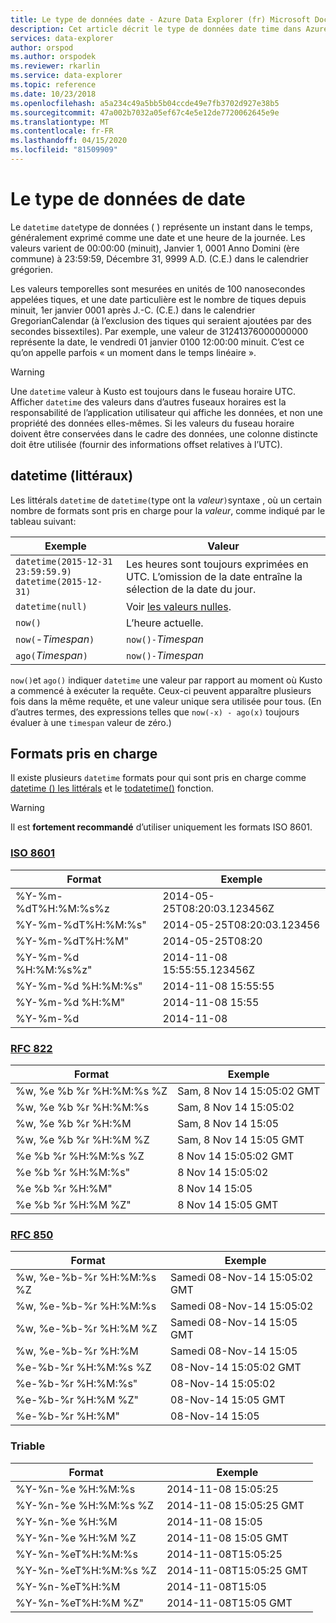 ```yaml
---
title: Le type de données date - Azure Data Explorer (fr) Microsoft Docs
description: Cet article décrit le type de données date time dans Azure Data Explorer.
services: data-explorer
author: orspod
ms.author: orspodek
ms.reviewer: rkarlin
ms.service: data-explorer
ms.topic: reference
ms.date: 10/23/2018
ms.openlocfilehash: a5a234c49a5bb5b04ccde49e7fb3702d927e38b5
ms.sourcegitcommit: 47a002b7032a05ef67c4e5e12de7720062645e9e
ms.translationtype: MT
ms.contentlocale: fr-FR
ms.lasthandoff: 04/15/2020
ms.locfileid: "81509909"
---
```

# <a name="the-datetime-data-type"></a>Le type de données de date

Le `datetime` `date`type de données ( ) représente un instant dans le temps, généralement exprimé comme une date et une heure de la journée.
Les valeurs varient de 00:00:00 (minuit), Janvier 1, 0001 Anno Domini (ère commune) à 23:59:59, Décembre 31, 9999 A.D. (C.E.) dans le calendrier grégorien. 

Les valeurs temporelles sont mesurées en unités de 100 nanosecondes appelées tiques, et une date particulière est le nombre de tiques depuis minuit, 1er janvier 0001 après J.-C. (C.E.) dans le calendrier GregorianCalendar (à l’exclusion des tiques qui seraient ajoutées par des secondes bissextiles).
Par exemple, une valeur de 31241376000000000 représente la date, le vendredi 01 janvier 0100 12:00:00 minuit.
C’est ce qu’on appelle parfois « un moment dans le temps linéaire ».

> [!WARNING]
> Une `datetime` valeur à Kusto est toujours dans le fuseau horaire UTC. Afficher `datetime` des valeurs dans d’autres fuseaux horaires est la responsabilité de l’application utilisateur qui affiche les données, et non une propriété des données elles-mêmes. Si les valeurs du fuseau horaire doivent être conservées dans le cadre des données, une colonne distincte doit être utilisée (fournir des informations offset relatives à l’UTC).

## <a name="datetime-literals"></a>datetime (littéraux)

Les littérals `datetime` de `datetime(`type ont la *valeur*`)`syntaxe , où un certain nombre de formats sont pris en charge pour la *valeur*, comme indiqué par le tableau suivant:

|Exemple                                                     |Valeur                                                         |
|------------------------------------------------------------|--------------------------------------------------------------|
|`datetime(2015-12-31 23:59:59.9)`<br/>`datetime(2015-12-31)`|Les heures sont toujours exprimées en UTC. L’omission de la date entraîne la sélection de la date du jour.|
|`datetime(null)`                                            |Voir [les valeurs nulles](null-values.md).                            |
|`now()`                                                     |L’heure actuelle.                                             |
|`now(`-*Timespan*`)`                                        |`now()-`*Timespan*                                            |
|`ago(`*Timespan*`)`                                         |`now()-`*Timespan*                                            |

`now()`et `ago()` indiquer `datetime` une valeur par rapport au moment où Kusto a commencé à exécuter la requête. Ceux-ci peuvent apparaître plusieurs fois dans la même requête, et une valeur unique sera utilisée pour tous.
(En d’autres termes, des expressions telles que `now(-x) - ago(x)` toujours évaluer à une `timespan` valeur de zéro.)

## <a name="supported-formats"></a>Formats pris en charge

Il existe plusieurs `datetime` formats pour qui sont pris en charge comme [datetime () les littérals](#datetime-literals) et le [todatetime()](../todatetimefunction.md) fonction.

> [!WARNING]
> Il est **fortement recommandé** d’utiliser uniquement les formats ISO 8601.

### <a name="iso-8601"></a>[ISO 8601](https://www.iso.org/iso/home/standards/iso8601.htm)

|Format|Exemple|
|------|-------|
|%Y-%m-%dT%H:%M:%s%z|2014-05-25T08:20:03.123456Z|
|%Y-%m-%dT%H:%M:%s"|2014-05-25T08:20:03.123456|
|%Y-%m-%dT%H:%M"|2014-05-25T08:20|
|%Y-%m-%d %H:%M:%s%z"|2014-11-08 15:55:55.123456Z|
|%Y-%m-%d %H:%M:%s"|2014-11-08 15:55:55|
|%Y-%m-%d %H:%M"|2014-11-08 15:55|
|%Y-%m-%d|2014-11-08|

### <a name="rfc-822"></a>[RFC 822](https://www.ietf.org/rfc/rfc0822.txt)

|Format|Exemple|
|------|-------|
|%w, %e %b %r %H:%M:%s %Z|Sam, 8 Nov 14 15:05:02 GMT|
|%w, %e %b %r %H:%M:%s|Sam, 8 Nov 14 15:05:02|
|%w, %e %b %r %H:%M|Sam, 8 Nov 14 15:05|
|%w, %e %b %r %H:%M %Z|Sam, 8 Nov 14 15:05 GMT|
|%e %b %r %H:%M:%s %Z|8 Nov 14 15:05:02 GMT|
|%e %b %r %H:%M:%s"|8 Nov 14 15:05:02|
|%e %b %r %H:%M"|8 Nov 14 15:05|
|%e %b %r %H:%M %Z"|8 Nov 14 15:05 GMT|

### <a name="rfc-850"></a>[RFC 850](https://tools.ietf.org/html/rfc850)

|Format|Exemple|
|------|-------|
|%w, %e-%b-%r %H:%M:%s %Z|Samedi 08-Nov-14 15:05:02 GMT|
|%w, %e-%b-%r %H:%M:%s|Samedi 08-Nov-14 15:05:02|
|%w, %e-%b-%r %H:%M %Z|Samedi 08-Nov-14 15:05 GMT|
|%w, %e-%b-%r %H:%M|Samedi 08-Nov-14 15:05|
|%e-%b-%r %H:%M:%s %Z|08-Nov-14 15:05:02 GMT|
|%e-%b-%r %H:%M:%s"|08-Nov-14 15:05:02|
|%e-%b-%r %H:%M %Z"|08-Nov-14 15:05 GMT|
|%e-%b-%r %H:%M"|08-Nov-14 15:05|


### <a name="sortable"></a>Triable 

|Format|Exemple|
|------|-------|        
|%Y-%n-%e %H:%M:%s|2014-11-08 15:05:25|
|%Y-%n-%e %H:%M:%s %Z|2014-11-08 15:05:25 GMT|
|%Y-%n-%e %H:%M|2014-11-08 15:05|
|%Y-%n-%e %H:%M %Z|2014-11-08 15:05 GMT|
|%Y-%n-%eT%H:%M:%s|2014-11-08T15:05:25|
|%Y-%n-%eT%H:%M:%s %Z|2014-11-08T15:05:25 GMT|
|%Y-%n-%eT%H:%M|2014-11-08T15:05|
|%Y-%n-%eT%H:%M %Z"|2014-11-08T15:05 GMT|